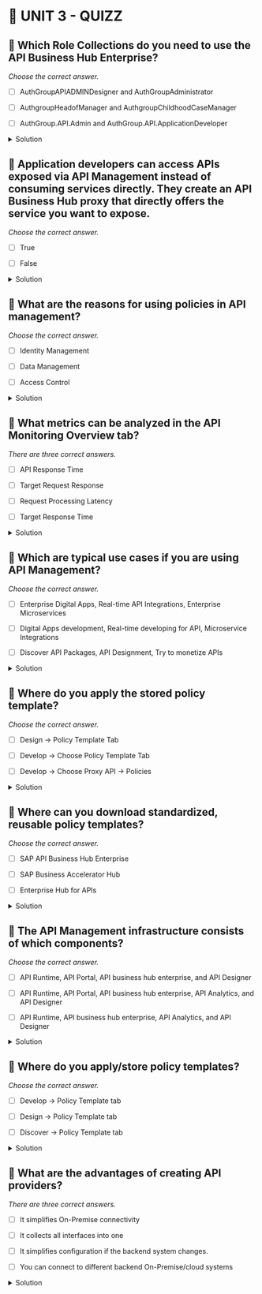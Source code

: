 # 🌸 UNIT 3 - QUIZZ

## 💮 Which Role Collections do you need to use the API Business Hub Enterprise?

_Choose the correct answer._

- [ ] AuthGroupAPIADMINDesigner and AuthGroupAdministrator

- [ ] AuthgroupHeadofManager and AuthgroupChildhoodCaseManager

- [ ] AuthGroup.API.Admin and AuthGroup.API.ApplicationDeveloper

<details>
  <summary>Solution</summary>

- [ ] AuthGroupAPIADMINDesigner and AuthGroupAdministrator

- [ ] AuthgroupHeadofManager and AuthgroupChildhoodCaseManager

- [x] AuthGroup.API.Admin and AuthGroup.API.ApplicationDeveloper

</details>

## 💮 Application developers can access APIs exposed via API Management instead of consuming services directly. They create an API Business Hub proxy that directly offers the service you want to expose.

_Choose the correct answer._

- [ ] True

- [ ] False

<details>
  <summary>Solution</summary>

- [x] True

- [ ] False

</details>

## 💮 What are the reasons for using policies in API management?

_Choose the correct answer._

- [ ] Identity Management

- [ ] Data Management

- [ ] Access Control

<details>
  <summary>Solution</summary>

- [ ] Identity Management

- [ ] Data Management

- [x] Access Control

</details>

## 💮 What metrics can be analyzed in the API Monitoring Overview tab?

_There are three correct answers._

- [ ] API Response Time

- [ ] Target Request Response

- [ ] Request Processing Latency

- [ ] Target Response Time

<details>
  <summary>Solution</summary>

- [x] API Response Time

- [ ] Target Request Response

- [x] Request Processing Latency

- [x] Target Response Time

</details>

## 💮 Which are typical use cases if you are using API Management?

_Choose the correct answer._

- [ ] Enterprise Digital Apps, Real-time API Integrations, Enterprise Microservices

- [ ] Digital Apps development, Real-time developing for API, Microservice Integrations

- [ ] Discover API Packages, API Designment, Try to monetize APIs

<details>
  <summary>Solution</summary>

- [x] Enterprise Digital Apps, Real-time API Integrations, Enterprise Microservices

- [ ] Digital Apps development, Real-time developing for API, Microservice Integrations

- [ ] Discover API Packages, API Designment, Try to monetize APIs

</details>

## 💮 Where do you apply the stored policy template?

_Choose the correct answer._

- [ ] Design → Policy Template Tab

- [ ] Develop → Choose Policy Template Tab

- [ ] Develop → Choose Proxy API → Policies

<details>
  <summary>Solution</summary>

- [ ] Design → Policy Template Tab

- [ ] Develop → Choose Policy Template Tab

- [x] Develop → Choose Proxy API → Policies

</details>

## 💮 Where can you download standardized, reusable policy templates?

_Choose the correct answer._

- [ ] SAP API Business Hub Enterprise

- [ ] SAP Business Accelerator Hub

- [ ] Enterprise Hub for APIs

<details>
  <summary>Solution</summary>

- [ ] SAP API Business Hub Enterprise

- [x] SAP Business Accelerator Hub

- [ ] Enterprise Hub for APIs

</details>

## 💮 The API Management infrastructure consists of which components?

_Choose the correct answer._

- [ ] API Runtime, API Portal, API business hub enterprise, and API Designer

- [ ] API Runtime, API Portal, API business hub enterprise, API Analytics, and API Designer

- [ ] API Runtime, API business hub enterprise, API Analytics, and API Designer

<details>
  <summary>Solution</summary>

- [ ] API Runtime, API Portal, API business hub enterprise, and API Designer

- [x] API Runtime, API Portal, API business hub enterprise, API Analytics, and API Designer

- [ ] API Runtime, API business hub enterprise, API Analytics, and API Designer

</details>

## 💮 Where do you apply/store policy templates?

_Choose the correct answer._

- [ ] Develop → Policy Template tab

- [ ] Design → Policy Template tab

- [ ] Discover → Policy Template tab

<details>
  <summary>Solution</summary>

- [x] Via API Designer

- [ ] Design → Choose your API Proxy → Resources

- [ ] Design → Choose your API Proxy → Choose your Endpoint

</details>

## 💮 What are the advantages of creating API providers?

_There are three correct answers._

- [ ] It simplifies On-Premise connectivity

- [ ] It collects all interfaces into one

- [ ] It simplifies configuration if the backend system changes.

- [ ] You can connect to different backend On-Premise/cloud systems

<details>
  <summary>Solution</summary>

- [x] It simplifies On-Premise connectivity

- [ ] It collects all interfaces into one

- [x] It simplifies configuration if the backend system changes.

- [x] You can connect to different backend On-Premise/cloud systems

</details>
